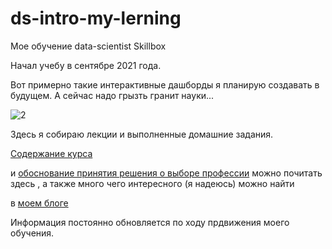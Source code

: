 # ds-intro-my-lerning
Мое обучение data-scientist Skillbox

Начал учебу в сентябре 2021 года. 

Вот примерно такие интерактивные дашборды я планирую создавать в будущем. А сейчас надо грызть гранит науки...



![2](https://user-images.githubusercontent.com/94790150/215993032-76b23ca0-b761-4951-81ec-503e6f078927.gif)

Здесь я собираю лекции и выполненные домашние задания.

[Содержание курса](https://uzundemir.github.io//ds-intro) 

и [обоснование принятия решения о выборе профессии](https://uzundemir.github.io//skillbox) можно почитать здесь , а также много чего интересного (я надеюсь) можно найти 

в [моем блоге](https://uzundemir.github.io/)

Информация постоянно обновляется по ходу прдвижения моего обучения.
